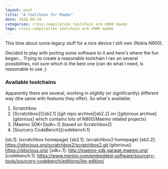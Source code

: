 ```yaml
---
layout: post
title: "A toolchain for Maemo"
date: 2016-09-29
categories: cross-compilation toolchain arm n900 maemo
tags: cross-compilation toolchain arm n900 maemo
---
```

This time about some legacy stuff for a nice device I still own (Nokia N900).

Decided to play with porting some software to it and here's where the fun began...
Trying to create a reasonable toolchain I ran on several possibilities, not sure
which is the best one (can do what I need, is reasonable to use ;)

### Available toolchains
Apparently there are several, working in slightly (or significantly) different way
(the same with features they offer). So what's available:

1. Scratchbox
2. [Scratchbox2][sb2.1] ([git repo archive][sb2.2]
on ([gitorious archive][gitorious] which contains lots of N900/Maemo related projects)
3. [Maemo SDK+][sdk+.1] (based on Scratchbox2)
4. [Sourcery CodeBench][codebench.1]


[sb.1]: (scratchbox homepage)
[sb2.1]: (scratchbox2 homepage)
[sb2.2]: https://gitorious.org/scratchbox2/scratchbox2.git
[gitorious]: https://gitorious.org/
[sdk+.1]: http://maemo-sdk.garage.maemo.org/
[codebench.1]: https://www.mentor.com/embedded-software/sourcery-tools/sourcery-codebench/editions/lite-edition/


